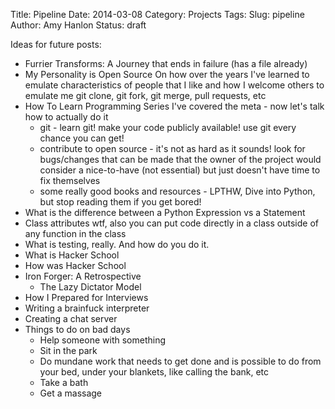 Title: Pipeline
Date: 2014-03-08
Category: Projects
Tags:
Slug: pipeline
Author: Amy Hanlon
Status: draft

Ideas for future posts:

* Furrier Transforms: A Journey that ends in failure
    (has a file already)
* My Personality is Open Source
    On how over the years I've learned to emulate characteristics of people that I like and how I welcome others to emulate me
    git clone, git fork, git merge, pull requests, etc
* How To Learn Programming Series
    I've covered the meta - now let's talk how to actually do it
    * git - learn git! make your code publicly available! use git every chance you can get!
    * contribute to open source - it's not as hard as it sounds! look for bugs/changes that can be made that the owner of the project would consider a nice-to-have (not essential) but just doesn't have time to fix themselves
    * some really good books and resources - LPTHW, Dive into Python, but stop reading them if you get bored!
* What is the difference between a Python Expression vs a Statement
* Class attributes wtf, also you can put code directly in a class outside of any function in the class
* What is testing, really. And how do you do it.
* What is Hacker School
* How was Hacker School
* Iron Forger: A Retrospective
    * The Lazy Dictator Model
* How I Prepared for Interviews
* Writing a brainfuck interpreter
* Creating a chat server
* Things to do on bad days
    * Help someone with something
    * Sit in the park
    * Do mundane work that needs to get done and is possible to do from your bed, under your blankets, like calling the bank, etc
    * Take a bath
    * Get a massage